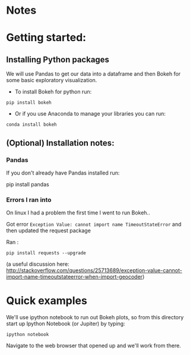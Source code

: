 
# Notes

# Getting started:

## Installing Python packages

We will use Pandas to get our data into a dataframe and then Bokeh for some basic exploratory visualization.

* To install Bokeh for python run:

```
pip install bokeh
```

* Or if you use Anaconda to manage your libraries you can run:

```
conda install bokeh
```

## (Optional) Installation notes:

### Pandas 

If you don't already have Pandas installed run:

pip install pandas

### Errors I ran into

On linux I had a problem the first time I went to run Bokeh..

Got error `Exception Value: cannot import name TimeoutStateError` and then updated the request package

Ran :

```
pip install requests --upgrade
```
(a useful discussion here: http://stackoverflow.com/questions/25713689/exception-value-cannot-import-name-timeoutstateerror-when-import-geocoder)


# Quick examples

We'll use ipython notebook to run out Bokeh plots, so from this directory start up Ipython Notebook (or Jupiter) by typing:

```
ipython notebook
```

Navigate to the web browser that opened up and we'll work from there.